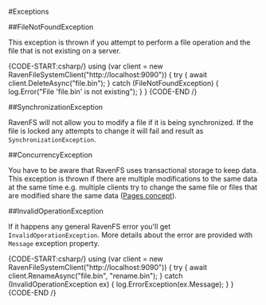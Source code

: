 ﻿#Exceptions

##FileNotFoundException

This exception is thrown if you attempt to perform a file operation and the file that is not existing on a server.

{CODE-START:csharp/}
using (var client = new RavenFileSystemClient("http://localhost:9090"))
{
	try
	{
		await client.DeleteAsync("file.bin");
	}
	catch (FileNotFoundException)
	{
		log.Error("File 'file.bin' is not existing");
	}
}
{CODE-END /}

##SynchronizationException

RavenFS will not allow you to modify a file if it is being synchronized. If the file is locked any attempts to change it will fail and result as `SynchronizationException`.

##ConcurrencyException

You have to be aware that RavenFS uses transactional storage to keep data. This exception is thrown if there are multiple modifications to the same data at the same time
 e.g. multiple clients try to change the same file or files that are modified share the same data ([Pages concept](../intro/files-in-ravenfs#Pages)).

##InvalidOperationException

If it happens any general RavenFS error you'll get `InvalidOperationException`. More details about the error are provided with `Message` exception property.

{CODE-START:csharp/}
using (var client = new RavenFileSystemClient("http://localhost:9090"))
{
	try
	{
		await client.RenameAsync("file.bin", "rename.bin");
	}
	catch (InvalidOperationException ex)
	{
		log.ErrorException(ex.Message);
	}
}
{CODE-END /}